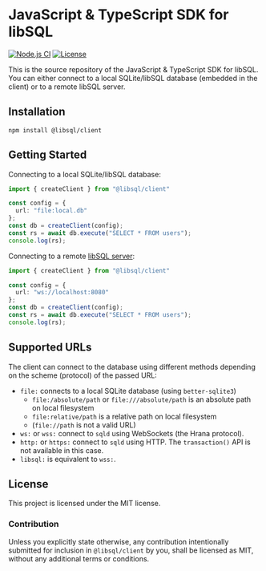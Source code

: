 # JavaScript & TypeScript SDK for libSQL

[![Node.js CI](https://github.com/libsql/libsql-client-ts/actions/workflows/ci.yaml/badge.svg)](https://github.com/libsql/libsql-client-ts/actions/workflows/ci.yaml)
[![License](https://img.shields.io/badge/license-MIT-blue)](https://github.com/libsql/libsql-client-ts/blob/main/LICENSE)

This is the source repository of the JavaScript & TypeScript SDK for libSQL. You can either connect to a local SQLite/libSQL database (embedded in the client) or to a remote libSQL server.

## Installation

```
npm install @libsql/client
```

## Getting Started

Connecting to a local SQLite/libSQL database:

```typescript
import { createClient } from "@libsql/client"

const config = {
  url: "file:local.db"
};
const db = createClient(config);
const rs = await db.execute("SELECT * FROM users");
console.log(rs);
```

Connecting to a remote [libSQL server](https://github.com/libsql/sqld):

```typescript
import { createClient } from "@libsql/client"

const config = {
  url: "ws://localhost:8080"
};
const db = createClient(config);
const rs = await db.execute("SELECT * FROM users");
console.log(rs);
```

## Supported URLs

The client can connect to the database using different methods depending on the scheme (protocol) of the passed URL:

* `file:` connects to a local SQLite database (using `better-sqlite3`)
  * `file:/absolute/path` or `file:///absolute/path` is an absolute path on local filesystem
  * `file:relative/path` is a relative path on local filesystem
  * (`file://path` is not a valid URL)
* `ws:` or `wss:` connect to `sqld` using WebSockets (the Hrana protocol).
* `http:` or `https:` connect to `sqld` using HTTP. The `transaction()` API is not available in this case.
* `libsql:` is equivalent to `wss:`.

## License

This project is licensed under the MIT license.

### Contribution

Unless you explicitly state otherwise, any contribution intentionally submitted for inclusion in `@libsql/client` by you, shall be licensed as MIT, without any additional terms or conditions.

